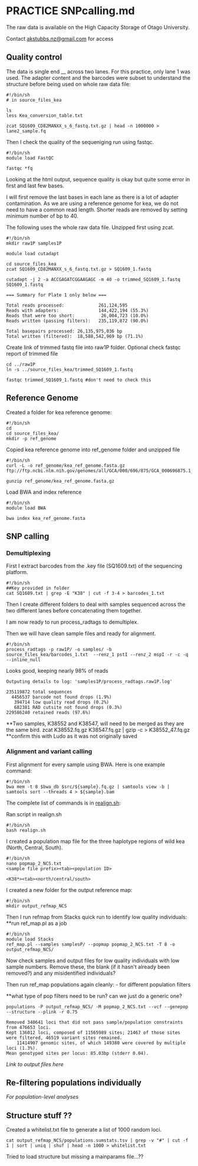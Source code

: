 # PRACTICE SNPcalling.md

The raw data is available on the High Capacity Storage of Otago University. 

Contact akstubbs.nz@gmail.com for access

## Quality control

The data is single end __ across two lanes. For this practice, only lane 1 was used. 
The adapter content and the barcodes were subset to understand the structure before being used on whole raw data file:

```
#!/bin/sh
# in source_files_kea

ls
less Kea_conversion_table.txt

zcat SQ1609_CD82MANXX_s_6_fastq.txt.gz | head -n 1000000 > lane2_sample.fq
```

Then I check the quality of the sequeniging run using fastqc. 

```
#!/bin/sh
module load FastQC

fastqc *fq
```
Looking at the html output, sequence quality is okay but quite some error in first and last few bases.

I will first remove the last bases in each lane as there is a lot of adapter contamination. 
As we are using a reference genome for kea, we do not need to have a common read length. 
Shorter reads are removed by setting minimum number of bp to 40. 

The following uses the whole raw data file. Unzipped first using zcat.

```
#!/bin/sh
mkdir raw1P samples1P

module load cutadapt

cd source_files_kea
zcat SQ1609_CD82MANXX_s_6_fastq.txt.gz > SQ1609_1.fastq

cutadapt -j 2 -a ACCGAGATCGGAAGAGC -m 40 -o trimmed_SQ1609_1.fastq SQ1609_1.fastq 
```
```
=== Summary for Plate 1 only below ===

Total reads processed:             261,124,595
Reads with adapters:               144,422,194 (55.3%)
Reads that were too short:          26,004,723 (10.0%)
Reads written (passing filters):   235,119,872 (90.0%)

Total basepairs processed: 26,135,975,036 bp
Total written (filtered):  18,588,542,969 bp (71.1%)
```
Create link of trimmed fastq file into raw1P folder. Optional check fastqc report of trimmed file
```
cd ../raw1P
ln -s ../source_files_kea/trimmed_SQ1609_1.fastq

fastqc trimmed_SQ1609_1.fastq #don't need to check this
```

## Reference Genome
Created a folder for kea reference genome:
```
#!/bin/sh
cd 
cd source_files_kea/
mkdir -p ref_genome
```
Copied kea reference genome into ref_genome folder and unzipped file

```
#!/bin/sh
curl -L -o ref_genome/kea_ref_genome.fasta.gz ftp://ftp.ncbi.nlm.nih.gov/genomes/all/GCA/000/696/875/GCA_000696875.1_ASM69687v1/GCA_000696875.1_ASM69687v1_genomic.fna.gz

gunzip ref_genome/kea_ref_genome.fasta.gz
```
Load BWA and index reference

```
#!/bin/sh
module load BWA

bwa index kea_ref_genome.fasta
```

## SNP calling

### Demultiplexing

First I extract barcodes from the .key file (SQ1609.txt) of the sequencing platform.

```
#!/bin/sh
##Key provided in folder
cat SQ1609.txt | grep -E "K38" | cut -f 3-4 > barcodes_1.txt
```
Then I create different folders to deal with samples sequenced across the two different lanes before concatenating them together.


I am now ready to run process_radtags to demultiplex.

Then we will have clean sample files and ready for alignment.

```
#!/bin/sh
process_radtags -p raw1P/ -o samples/ -b source_files_kea/barcodes_1.txt  --renz_1 pstI --renz_2 mspI -r -c -q --inline_null
```

Looks good, keeping nearly 98% of reads

```
Outputing details to log: 'samples1P/process_radtags.raw1P.log'

235119872 total sequences
  4456537 barcode not found drops (1.9%)
   394714 low quality read drops (0.2%)
   682381 RAD cutsite not found drops (0.3%)
229586240 retained reads (97.6%)
```
**Two samples, K38552 and K38547, will need to be merged as they are the same bird.
zcat K38552.fq.gz K38547.fq.gz | gzip -c > K38552_47.fq.gz **confirm this with Ludo as it was not originally saved


### Alignment and variant calling

First alignment for every sample using BWA. Here is one example command:

```
#!/bin/sh
bwa mem -t 8 $bwa_db $src/${sample}.fq.gz | samtools view -b | samtools sort --threads 4 > ${sample}.bam
```

The complete list of commands is in [realign.sh](realign.sh):

Ran script in realign.sh

```
#!/bin/sh
bash realign.sh
```

I created a population map file for the three haplotype regions of wild kea (North, Central, South).

```
#!/bin/sh
nano popmap_2_NCS.txt
<sample file prefix><tab><population ID>

<K38*><tab><north/central/south>

```
I created a new folder for the output reference map:

```
#!/bin/sh
mkdir output_refmap_NCS
```

Then I run refmap from Stacks quick run to identify low quality individuals:
**run ref_map.pl as a job

```
#!/bin/sh
module load Stacks
ref_map.pl --samples samplesP/ --popmap popmap_2_NCS.txt -T 8 -o output_refmap_NCS/
```

Now check samples and output files for low quality individuals with low sample numbers. 
Remove these, the blank (if it hasn't already been removed?) and any misidentified individuals?

Then run ref_map populations again cleanly: - for different population filters

**what type of pop filters need to be run? can we just do a generic one?

```
populations -P output_refmap_NCS/ -M popmap_2_NCS.txt --vcf --genepop --structure --plink -r 0.75

Removed 340641 loci that did not pass sample/population constraints from 476653 loci.
Kept 136012 loci, composed of 11565989 sites; 21467 of those sites were filtered, 46519 variant sites remained.
    11414907 genomic sites, of which 149380 were covered by multiple loci (1.3%).
Mean genotyped sites per locus: 85.03bp (stderr 0.04).
```
*Link to output files here* 

## Re-filtering populations individually

*For population-level analyses*


## Structure stuff ??

Created a whitelist.txt file to generate a list of 1000 random loci. 
```
cat output_refmap_NCS/populations.sumstats.tsv | grep -v "#" | cut -f 1 | sort | uniq | shuf | head -n 1000 > whitelist.txt
```

Tried to load structure but missing a mainparams file...??

